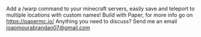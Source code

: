Add a /warp command to your minecraft servers, easily save and teleport to multiple locations with custom names!
Build with Paper, for more info go on https://papermc.io/
Anything you need to discuss? Send me an email joaomourabrandao07@gmail.com

